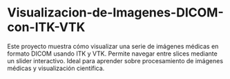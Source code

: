 # Visualizacion-de-Imagenes-DICOM-con-ITK-VTK
Este proyecto muestra cómo visualizar una serie de imágenes médicas en formato DICOM usando ITK y VTK. Permite navegar entre slices mediante un slider interactivo. Ideal para aprender sobre procesamiento de imágenes médicas y visualización científica.
